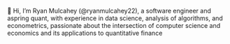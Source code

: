 👋 Hi, I’m Ryan Mulcahey (@ryanmulcahey22), a software engineer and aspring quant, with experience in data science, analysis of algorithms, and econometrics, passionate about the intersection of computer science and economics and its applications to quantitative finance


<!---
ryanmulcahey22/ryanmulcahey22 is a ✨ special ✨ repository because its `README.md` (this file) appears on your GitHub profile.
You can click the Preview link to take a look at your changes.
--->
